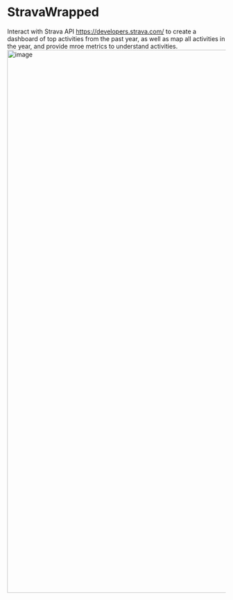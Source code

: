 # StravaWrapped
Interact with Strava API https://developers.strava.com/ to create a dashboard of top activities from the past year, as well as map all activities in the year, and provide mroe metrics to understand activities. 
<img width="1248" alt="image" src="https://user-images.githubusercontent.com/111996917/211429373-fb00dae4-3556-4310-ab63-8815e1df77ed.png">
